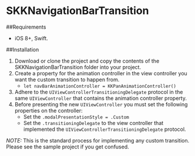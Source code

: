 # SKKNavigationBarTransition 
##Requirements
* iOS 8+, Swift. 

##Installation
1. Download or clone the project and copy the contents of the SKKNavigationBarTransition folder into your project. 
2. Create a property for the animation controller in the view controller you want the custom transition to happen from.
    * `let navBarAnimationController = KKPanAnimationController()`
3. Adhere to the `UIViewControllerTransitioningDelegate` protocol in the same `UIViewController` that contains the animation controller property.
4. Before presenting the new `UIViewController` you must set the following properties on the controller:
    * Set the `.modalPresentationStyle = .Custom`
    * Set the `.transitioningDelegate` to the view controller that implemented the `UIViewControllerTransitioningDelegate` protocol.

*NOTE:* This is the standard process for implementing any custom transition. Please see the sample project if you get confused. 